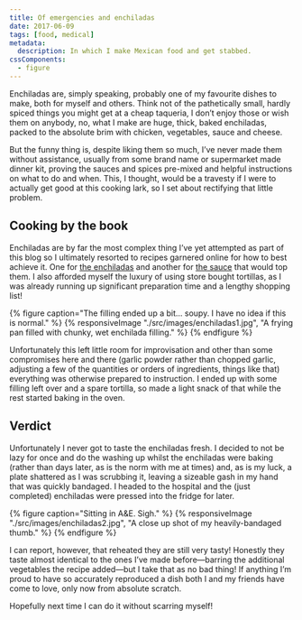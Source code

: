 ```yaml
---
title: Of emergencies and enchiladas
date: 2017-06-09
tags: [food, medical]
metadata:
  description: In which I make Mexican food and get stabbed.
cssComponents:
  - figure
---
```


Enchiladas are, simply speaking, probably one of my favourite dishes to make, both for myself and others. Think not of the pathetically small, hardly spiced things you might get at a cheap taqueria, I don’t enjoy those or wish them on anybody, no, what I make are huge, thick, baked enchiladas, packed to the absolute brim with chicken, vegetables, sauce and cheese.

But the funny thing is, despite liking them so much, I’ve never made them without assistance, usually from some brand name or supermarket made dinner kit, proving the sauces and spices pre-mixed and helpful instructions on what to do and when. This, I thought, would be a travesty if I were to actually get good at this cooking lark, so I set about rectifying that little problem.

## Cooking by the book

Enchiladas are by far the most complex thing I’ve yet attempted as part of this blog so I ultimately resorted to recipes garnered online for how to best achieve it. One for [the enchiladas](http://allrecipes.co.uk/recipe/7705/chicken-enchiladas.aspx) and another for [the sauce](http://allrecipes.com/recipe/61727/ten-minute-enchilada-sauce/) that would top them. I also afforded myself the luxury of using store bought tortillas, as I was already running up significant preparation time and a lengthy shopping list!

{% figure caption="The filling ended up a bit… soupy. I have no idea if this is normal." %} {% responsiveImage "./src/images/enchiladas1.jpg", "A frying pan filled with chunky, wet enchilada filling." %} {% endfigure %}

Unfortunately this left little room for improvisation and other than some compromises here and there (garlic powder rather than chopped garlic, adjusting a few of the quantities or orders of ingredients, things like that) everything was otherwise prepared to instruction. I ended up with some filling left over and a spare tortilla, so made a light snack of that while the rest started baking in the oven.

## Verdict

Unfortunately I never got to taste the enchiladas fresh. I decided to not be lazy for once and do the washing up whilst the enchiladas were baking (rather than days later, as is the norm with me at times) and, as is my luck, a plate shattered as I was scrubbing it, leaving a sizeable gash in my hand that was quickly bandaged. I headed to the hospital and the (just completed) enchiladas were pressed into the fridge for later.

{% figure caption="Sitting in A&E. Sigh." %} {% responsiveImage "./src/images/enchiladas2.jpg", "A close up shot of my heavily-bandaged thumb." %} {% endfigure %}

I can report, however, that reheated they are still very tasty! Honestly they taste almost identical to the ones I’ve made before—barring the additional vegetables the recipe added—but I take that as no bad thing! If anything I’m proud to have so accurately reproduced a dish both I and my friends have come to love, only now from absolute scratch.

Hopefully next time I can do it without scarring myself!

